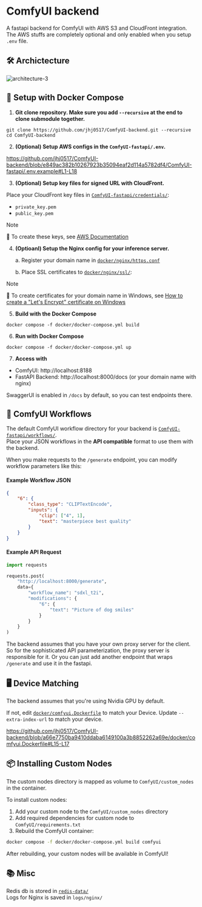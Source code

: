 # ComfyUI backend
A fastapi backend for ComfyUI with AWS S3 and CloudFront integration. The AWS stuffs are completely optional and only enabled when you setup `.env` file.

## 🛠️ Archictecture
![architecture-3](https://github.com/user-attachments/assets/88d916c8-84cf-4cec-abc0-aee75ef9f874)


## 🐳 Setup with Docker Compose

1. **Git clone repository. Make sure you add `--recursive` at the end to clone submodule together.**
```
git clone https://github.com/jhj0517/ComfyUI-backend.git --recursive
cd ComfyUI-backend
```

2. **(Optional) Setup AWS configs in the `ComfyUI-fastapi/.env`.**

https://github.com/jhj0517/ComfyUI-backend/blob/e849ac382b10267923b35094eaf2d114a5782df4/ComfyUI-fastapi/.env.example#L1-L18

3. **(Optional) Setup key files for signed URL with CloudFront.**

  Place your CloudFront key files in [`ComfyUI-fastapi/credentials/`](https://github.com/jhj0517/ComfyUI-backend/tree/master/ComfyUI-fastapi/credentials):
   - `private_key.pem` 
   - `public_key.pem` 

>[!NOTE]
📝 To create these keys, see [AWS Documentation](https://docs.aws.amazon.com/AmazonCloudFront/latest/DeveloperGuide/private-content-trusted-signers.html#private-content-creating-cloudfront-key-pairs)

4. **(Optioanl) Setup the Nginx config for your inference server.** 
    
    a. Register your domain name in [`docker/nginx/https.conf`](https://github.com/jhj0517/ComfyUI-backend/blob/master/docker/nginx/https.conf)

    b. Place SSL certificates to [`docker/nginx/ssl/`](https://github.com/jhj0517/ComfyUI-backend/tree/master/docker/nginx/ssl):

>[!NOTE]
📝 To create certificates for your domain name in Windows, see [How to create a "Let's Encrypt" certificate on Windows](https://trueconf.com/blog/knowledge-base/how-to-create-a-lets-encrypt-certificate-on-windows)


5. **Build with the Docker Compose**
```
docker compose -f docker/docker-compose.yml build
```

6. **Run with Docker Compose**
```
docker compose -f docker/docker-compose.yml up
```

7. **Access with**
- ComfyUI: http://localhost:8188 
- FastAPI Backend: http://localhost:8000/docs (or your domain name with nginx)

SwaggerUI is enabled in `/docs` by default, so you can test endpoints there.

## 🧮 ComfyUI Workflows

The default ComfyUI workflow directory for your backend is [`ComfyUI-fastapi/workflows/`](https://github.com/jhj0517/ComfyUI-backend/tree/master/ComfyUI-fastapi/workflows). 
<br>Place your JSON workflows in the **API compatible** format to use them with the backend.

When you make requests to the `/generate` endpoint, you can modify workflow parameters like this:
#### Example Workflow JSON
```json
{
    "6": {
        "class_type": "CLIPTextEncode",
        "inputs": {
            "clip": ["4", 1],
            "text": "masterpiece best quality"
        }
    }
}
```

#### Example API Request
```python
import requests

requests.post(
    "http://localhost:8000/generate",
    data={
        "workflow_name": "sdxl_t2i",
        "modifications": {
            "6": {
                "text": "Picture of dog smiles"
            }
        }   
    }
)
```

The backend assumes that you have your own proxy server for the client. <br>
So for the sophisticated API parameterization, the proxy server is responsible for it. Or you can just add another endpoint that wraps `/generate` and use it in the fastapi. 

## 🖥️ Device Matching
The backend assumes that you're using Nvidia GPU by default.

If not, edit [`docker/comfyui.Dockerfile`](https://github.com/jhj0517/ComfyUI-backend/blob/master/docker/comfyui.Dockerfile) to match your Device. Update `--extra-index-url` to match your device.

https://github.com/jhj0517/ComfyUI-backend/blob/a66e7750ba9410ddaba6149100a3b8852262a69e/docker/comfyui.Dockerfile#L15-L17

## 📦 Installing Custom Nodes

The custom nodes directory is mapped as volume to `ComfyUI/custom_nodes` in the container.

To install custom nodes:
1. Add your custom node to the `ComfyUI/custom_nodes` directory
2. Add required dependencies for custom node to `ComfyUI/requirements.txt`
3. Rebuild the ComfyUI container:
```bash
docker compose -f docker/docker-compose.yml build comfyui
```

After rebuilding, your custom nodes will be available in ComfyUI!

## 📚 Misc

Redis db is stored in [`redis-data/`](https://github.com/jhj0517/ComfyUI-backend/tree/master/redis-data)<br>
Logs for Nginx is saved in `logs/nginx/`
